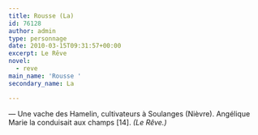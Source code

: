 ```yaml
---
title: Rousse (La)
id: 76128
author: admin
type: personnage
date: 2010-03-15T09:31:57+00:00
excerpt: Le Rêve
novel:
  - reve
main_name: 'Rousse '
secondary_name: La

---
```

— Une vache des Hamelin, cultivateurs à Soulanges (Nièvre). Angélique Marie la conduisait aux champs [14]. _(Le Rêve.)_